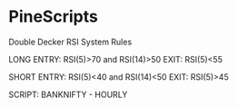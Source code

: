 # PineScripts

Double Decker RSI
System Rules

LONG
  ENTRY: RSI(5)>70 and RSI(14)>50
  EXIT: RSI(5)<55

SHORT
  ENTRY: RSI(5)<40 and RSI(14)<50
  EXIT: RSI(5)>45
  
SCRIPT: BANKNIFTY - HOURLY
  
